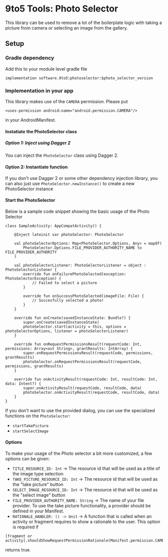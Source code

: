 # 9to5 Tools: Photo Selector

This library can be used to remove a lot of the boilerplate logic with taking a picture from camera or selecting an image from the gallery.

## Setup

### Gradle dependency

Add this to your module level gradle file
```
implementation software.9to5:photoselector:$photo_selector_version
```

### Implementation in your app

This library makes use of the `CAMERA` permission. Please put 
```
<uses-permission android:name="android.permission.CAMERA"/>
```
in your AndroidManifest.

#### Instatiate the PhotoSelector class

##### Option 1: Inject using Dagger 2

You can inject the `PhotoSelector` class using Dagger 2.

#### Option 2: Instantiate function

If you don't use Dagger 2 or some other dependency injection library, you can also just use `PhotoSelector.newInstance()` to create a new PhotoSelector instance

#### Start the PhotoSelector

Below is a sample code snippet showing the basic usage of the Photo Selector

```
class SampleActivity: AppCompatActivity() {

    @Inject lateinit var photoSelector: PhotoSelector

    val photoSelectorOptions: Map<PhotoSelector.Options, Any> = mapOf(
        PhotoSelector.Options.FILE_PROVIDER_AUTHORITY_NAME to FILE_PROVIDER_AUTHORITY
    )

    val photoSelectorListener: PhotoSelectorListener = object : PhotoSelectorListener {
        override fun onFailurePhotoSelected(exception: PhotoSelectorException) {
            // Failed to select a picture
        }

        override fun onSuccessPhotoSelected(imageFile: File) {
            // Succesfully selected a photo!
        }
    }

    override fun onCreate(savedInstanceState: Bundle?) {
        super.onCreate(savedInstanceState)
        photoSelector.start(activity = this, options = photoSelectorOptions, listener = photoSelectorListener)
    }

    override fun onRequestPermissionsResult(requestCode: Int, permissions: Array<out String>, grantResults: IntArray) {
        super.onRequestPermissionsResult(requestCode, permissions, grantResults)
        photoSelector.onRequestPermissionsResult(requestCode, permissions, grantResults)
    }

    override fun onActivityResult(requestCode: Int, resultCode: Int, data: Intent?) {
        super.onActivityResult(requestCode, resultCode, data)
        photoSelector.onActivityResult(requestCode, resultCode, data)
    }
}
```

If you don't want to use the provided dialog, you can use the specialized functions on the `PhotoSelector`:
- `startTakePicture`
- `startSelectImage`

#### Options

To make your usage of the Photo selector a bit more customized, a few options can be given:

- `TITLE_RESOURCE_ID: Int` -> The resource id that will be used as a title of the image type selection
- `TAKE_PICTURE_RESOURCE_ID: Int` -> The resource id that will be used as the "take picture" button
- `SELECT_IMAGE_RESOURCE_ID: Int` -> The resource id that will be used as the "select image" button
- `FILE_PROVIDER_AUTHORITY_NAME: String` -> The name of your file provider. To use the take picture functionality, a provider should be defined in your Manifest.
- `RATIONALE_HANDLER: () -> Unit` -> A function that is called when an activity or fragment requires to show a rationale to the user. This option is required if 
```
[fragment or activity].shouldShowRequestPermissionRationale(Manifest.permission.CAMERA)
```
returns true.
